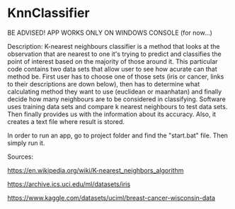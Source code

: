 # KnnClassifier
BE ADVISED! APP WORKS ONLY ON WINDOWS CONSOLE (for now...)

Description:
K-nearest neighbours classifier is a method that looks at the observation that are nearest to one it's trying to predict and classifies the point of interest based on the majority of those around it. This particular code contains two data sets that allow user to see how acurate can that method be. First user has to choose one of those sets (iris or cancer, links to their descriptions are down below), then has to determine what calculating method they want to use (euclidean or maanhatan) and finally decide how many neighbours are to be considered in classifying. Software uses training data sets and compare k nearest neighbours to test data sets. Then finally provides us with the information about its accuracy. Also, it creates a text file where result is stored.

In order to run an app, go to project folder and find the "start.bat" file. Then simply run it.

Sources:

https://en.wikipedia.org/wiki/K-nearest_neighbors_algorithm 

https://archive.ics.uci.edu/ml/datasets/iris

https://www.kaggle.com/datasets/uciml/breast-cancer-wisconsin-data
